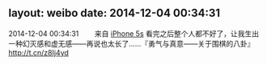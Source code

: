layout: weibo
date: 2014-12-04 00:34:31
---
2014-12-04 00:34:31  &nbsp;&nbsp;&nbsp;&nbsp;&nbsp;&nbsp; 来自 <a href="sinaweibo://customweibosource" rel="nofollow">iPhone 5s</a>
看完之后整个人都不好了，让我生出一种幻灭感和虚无感——再说也太长了……『勇气与真意——关于围棋的八卦』http://t.cn/z8Ij4yd ​​​
